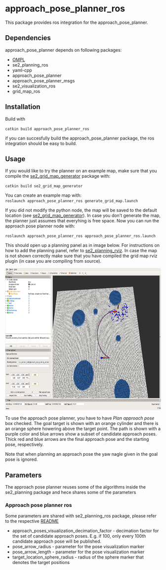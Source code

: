# approach\_pose\_planner\_ros

This package provides ros integration for the approach_pose_planner.

## Dependencies

approach_pose_planner depends on following packages:

- [OMPL](https://github.com/ompl/ompl)
- se2_planning_ros
- yaml-cpp
- approach_pose_planner
- approach_pose_planner_msgs
- se2_visualization_ros
- grid_map_ros

## Installation

Build with

`catkin build approach_pose_planner_ros`

if you can succesfully build the approach_pose_planner package, the ros integration should be easy to build.  

## Usage

If you would like to try the planner on an example map, make sure that you compile the [se2_grid_map_generator](../../se2_grid_map_generator/README.md) package with:  

`catkin build se2_grid_map_generator`

 You can create an example map with:  
`roslaunch approach_pose_planner_ros generate_grid_map.launch`  

If you did not modify the python node, the map will be saved to the default location (see [se2_grid_map_generator](../../se2_grid_map_generator/README.md)). In case you don't generate the map, the planner just assumes that everyhing is free space. Now you can run the approach pose planner node with:   

`roslaunch approach_pose_planner_ros approach_pose_planner_ros.launch`

This should open up a planning panel as in image below. For instructions on how to add the planning panel, refer to [se2_planning_rviz](../../se2_planning_rviz/README.md). In case the map is not shown correctly make sure that you have compiled the grid map rviz plugin (in case you are compiling from source).

[<img src="doc/rviz_vis.png" width="741" height="458">]()

To use the approach pose planner, you have to have *Plan approach pose* box checked. The goal target is shown with an orange cylinder and there is an orange sphere howering above the target point. The path is shown with a purple color and blue arrows show a subset of candidate approach poses. Thick red and blue arrows are the final approach pose and the starting pose, respectively.

Note that when planning an approach pose the yaw nagle given in the goal pose is ignored.


## Parameters

The approach pose planner reuses some of the algorithms inside the se2_planning package and hece shares some of the parameters

### Approach pose planner ros
Some parameters are shared with se2_planning_ros package, please refer to the respective [README](../../se2_planning_ros/README.md)

*  approach_poses_visualization_decimation_factor - decimation factor for the set of candidate approach poses. E.g. if 100, only every 100th candidate approach pose will be published.
*  pose_arrow_radius - parameter for the pose visualization marker
*  pose_arrow_length - parameter for the pose visualization marker
*  target_location_sphere_radius - radius of the sphere marker that denotes the target positions



